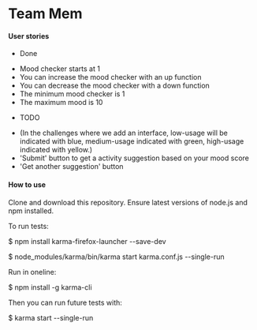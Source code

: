 # Team Mem

#### User stories
- Done
* Mood checker starts at 1 
* You can increase the mood checker with an up function
* You can decrease the mood checker with a down function
* The minimum mood checker is 1 
* The maximum mood is 10
- TODO
* (In the challenges where we add an interface, low-usage will be indicated with blue, medium-usage indicated with green, high-usage indicated with yellow.)
* 'Submit' button to get a activity suggestion based on your mood score
* 'Get another suggestion' button

#### How to use

Clone and download this repository.
Ensure latest versions of node.js and npm installed.

To run tests: 

$ npm install karma-firefox-launcher --save-dev

$ node_modules/karma/bin/karma start karma.conf.js --single-run

Run in oneline:

$ npm install -g karma-cli

Then you can run future tests with:

$ karma start --single-run


